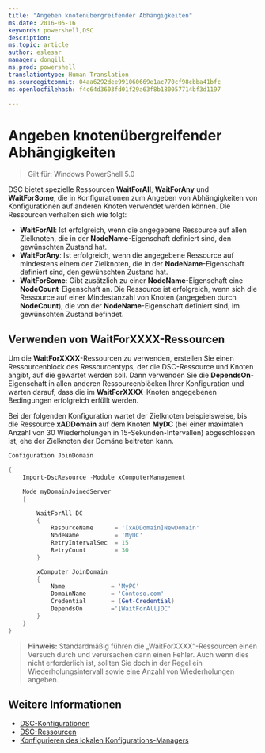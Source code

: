 ```yaml
---
title: "Angeben knotenübergreifender Abhängigkeiten"
ms.date: 2016-05-16
keywords: powershell,DSC
description: 
ms.topic: article
author: eslesar
manager: dongill
ms.prod: powershell
translationtype: Human Translation
ms.sourcegitcommit: 04aa6292dee991060669e1ac770cf98cbba41bfc
ms.openlocfilehash: f4c64d3603fd01f29a63f8b180057714bf3d1197

---
```


# Angeben knotenübergreifender Abhängigkeiten

> Gilt für: Windows PowerShell 5.0

DSC bietet spezielle Ressourcen **WaitForAll**, **WaitForAny** und **WaitForSome**, die in Konfigurationen zum Angeben von Abhängigkeiten von Konfigurationen auf anderen Knoten verwendet werden können. Die Ressourcen verhalten sich wie folgt:

* **WaitForAll**: Ist erfolgreich, wenn die angegebene Ressource auf allen Zielknoten, die in der **NodeName**-Eigenschaft definiert sind, den gewünschten Zustand hat.
* **WaitForAny**: Ist erfolgreich, wenn die angegebene Ressource auf mindestens einem der Zielknoten, die in der **NodeName**-Eigenschaft definiert sind, den gewünschten Zustand hat.
* **WaitForSome**: Gibt zusätzlich zu einer **NodeName**-Eigenschaft eine **NodeCount**-Eigenschaft an. Die Ressource ist erfolgreich, wenn sich die Ressource auf einer Mindestanzahl von Knoten (angegeben durch **NodeCount**), die von der **NodeName**-Eigenschaft definiert sind, im gewünschten Zustand befindet. 

## Verwenden von WaitForXXXX-Ressourcen

Um die **WaitForXXXX**-Ressourcen zu verwenden, erstellen Sie einen Ressourcenblock des Ressourcentyps, der die DSC-Ressource und Knoten angibt, auf die gewartet werden soll. Dann verwenden Sie die **DependsOn**-Eigenschaft in allen anderen Ressourcenblöcken Ihrer Konfiguration und warten darauf, dass die im **WaitForXXXX**-Knoten angegebenen Bedingungen erfolgreich erfüllt werden.

Bei der folgenden Konfiguration wartet der Zielknoten beispielsweise, bis die Ressource **xADDomain** auf dem Knoten **MyDC** (bei einer maximalen Anzahl von 30 Wiederholungen in 15-Sekunden-Intervallen) abgeschlossen ist, ehe der Zielknoten der Domäne beitreten kann.

```PowerShell
Configuration JoinDomain

{
    Import-DscResource -Module xComputerManagement

    Node myDomainJoinedServer
    {

        WaitForAll DC
        {
            ResourceName      = '[xADDomain]NewDomain'
            NodeName          = 'MyDC'
            RetryIntervalSec  = 15
            RetryCount        = 30
        }

        xComputer JoinDomain
        {
            Name             = 'MyPC'
            DomainName       = 'Contoso.com'
            Credential       = (Get-Credential)
            DependsOn        ='[WaitForAll]DC'
        }
    }
}
```

>**Hinweis:** Standardmäßig führen die „WaitForXXXX“-Ressourcen einen Versuch durch und verursachen dann einen Fehler. Auch wenn dies nicht erforderlich ist, sollten Sie doch in der Regel ein Wiederholungsintervall sowie eine Anzahl von Wiederholungen angeben.

## Weitere Informationen
* [DSC-Konfigurationen](configurations.md)
* [DSC-Ressourcen](resources.md)
* [Konfigurieren des lokalen Konfigurations-Managers](metaConfig.md)




<!--HONumber=Aug16_HO3-->


